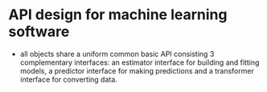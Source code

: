 # API design for machine learning software

- all objects share a uniform common basic API consisting 3 complementary interfaces: an estimator interface for building and fitting models, a predictor interface for making predictions and a transformer interface for converting data.
